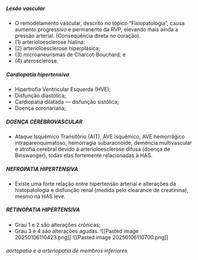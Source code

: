 ##### Lesão vascular
- O remodelamento vascular, descrito no tópico "Fisiopatologia”, causa aumento progressivo e permanente da RVP, elevando mais ainda a pressão arterial. (Consequência direta no coração).
- (1) arterioloesclerose hialina:
- (2) arterioloesclerose hiperplásica; 
- (3) microaneurismas de Charcot-Bouchard; e 
- (4) aterosclerose.
##### Cardiopatia hipertensiva
- Hipertrofia Ventricular Esquerda (HVE);
- Disfunção diastólica;
- Cardiopatia dilatada — disfunção sistólica;
- Doença coronariana;
##### DOENÇA CEREBROVASCULAR
- Ataque Isquêmico Transitório (AIT), AVE isquêmico, AVE hemorrágico intraparenquimatoso, hemorragia subaracnoide, demência multivascular e atrofia cerebral devido à arterioloesclerose difusa (doença de Binswanger), todas elas fortemente relacionadas à HAS.
##### NEFROPATIA HIPERTENSIVA
- Existe uma forte relação entre hipertensão arterial e alterações da histopatologia e disfunção renal (medida pelo clearance de creatinina), mesmo na HAS leve.
##### RETINOPATIA HIPERTENSIVA
- Grau 1 e 2 são alterações crônicas; 
- Grau 3 e 4 são alterações agudas. 
![[Pasted image 20250106110423.png]]
![[Pasted image 20250106110700.png]]
###### aortopatia e a arteriopatia de membros inferiores

